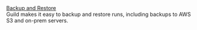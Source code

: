 <div class="row next-step">
  <div class="col-sm-4">
    <a class="btn btn-default" href="/docs/start/backup-restore/">Backup and Restore</a>
  </div>
   <div class="col-sm-8">
     Guild makes it easy to backup and restore runs, including backups
     to AWS S3 and on-prem servers.
  </div>
</div>
